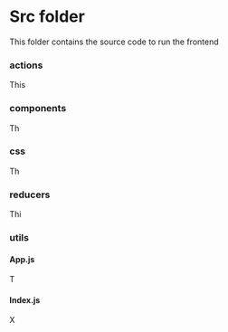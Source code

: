 # Src folder

This folder contains the source code to run the frontend

### actions

This 

### components

Th

### css

Th

### reducers

Thi

### utils

#### App.js

T

#### Index.js

X
